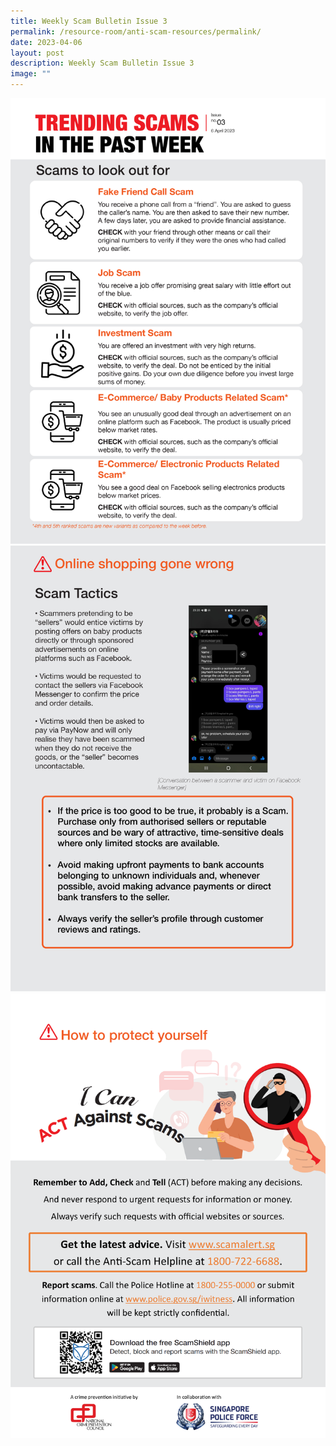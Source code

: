 ```yaml
---
title: Weekly Scam Bulletin Issue 3
permalink: /resource-room/anti-scam-resources/permalink/
date: 2023-04-06
layout: post
description: Weekly Scam Bulletin Issue 3
image: ""
---
```

![Weekly Bulletin Issue 3 - Scams to look out for](/images/SPEO%20Weekly%20Bulletin/wsb-03-01.jpg)
![Weekly Bulletin Issue 3 - Scam Tactics](/images/SPEO%20Weekly%20Bulletin/wsb-03-02.jpg)
![Weekly Bulletin Issue 3 - How to protect yourself](/images/SPEO%20Weekly%20Bulletin/weekly%20scams%20bulletin%20issue%2011%20(finalised%20copy)_003.png)